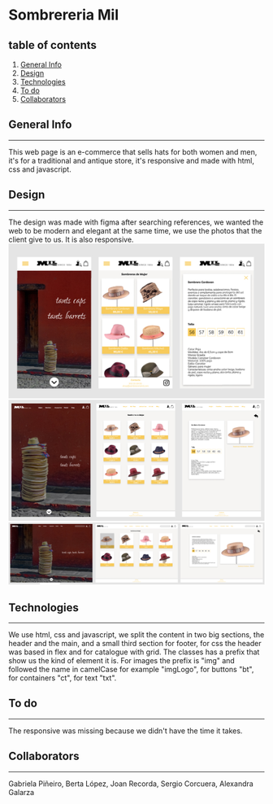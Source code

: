 # Sombrereria Mil

## table of contents

1. [General Info](#general-info)
2. [Design](#design)
3. [Technologies](#technologies)
4. [To do](#to-do)
5. [Collaborators](#collaborators)

## General Info
***
This web page is an e-commerce that sells hats for both women and men, it's for a traditional and antique store, it's responsive and made with html, css and javascript.

## Design
***
The design was made with figma after searching references, we wanted the web to be modern and elegant at the same time, we use the photos that the client give to us. It is also responsive.
![Mobile](./img/designMobile.jpg)
![Tablet](./img/designTablet.jpg)
![Desktop](./img/designDesktop.jpg)

## Technologies
***
We use html, css and javascript, we split the content in two big sections, the header and the main, and a small third section for footer, for css the header was based in flex and for catalogue with grid. The classes has a prefix that show us the kind of element it is. For images the prefix is "img" and followed the name in camelCase for example "imgLogo", for buttons "bt", for containers "ct", for text "txt".

## To do
***
The responsive was missing because we didn't have the time it takes.

## Collaborators
***
Gabriela Piñeiro,
Berta López,
Joan Recorda,
Sergio Corcuera,
Alexandra Galarza
